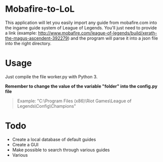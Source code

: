 # Mobafire-to-LoL

This application will let you easily import any guide from mobafire.com into the ingame guide system of League of Legends.
You'll just need to provide a link (example: http://www.mobafire.com/league-of-legends/build/xerath-the-magus-ascendent-392279)
and the program will parse it into a json file into the right directory.

# Usage
Just compile the file worker.py with Python 3. 

**Remember to change the value of the variable "folder" into the config.py file**

> Example: "C:\Program Files (x86)\Riot Games\League of Legends\Config\Champions\"

# Todo
- Create a local database of default guides
- Create a GUI
- Make possible to search through various guides
- Various
